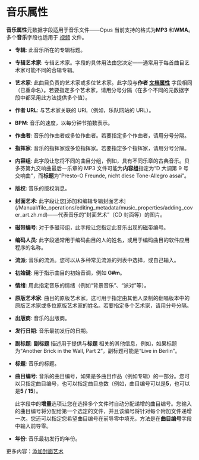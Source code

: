 # 音乐属性

**音乐属性**元数据字段适用于音乐文件——Opus 当前支持的格式为**MP3** 和**WMA**。多个**音乐**字段也适用于 [视频](video_properties.zh.md) 文件。

- **专辑**: 此音乐所在的专辑标题。
- **专辑艺术家**: 专辑艺术家。字段的具体用法由您决定——通常用于每首曲目艺术家可能不同的合辑专辑。
- **艺术家**: 此曲目负责的艺术家或多位艺术家。此字段与**作者 [文档属性](document_properties.zh.md)** 字段相同（已重命名）。若要指定多个艺术家，请用分号分隔（在多个不同的元数据字段中都采用此方法提供多个值）。
- **作者 URL**: 与艺术家关联的 URL（例如，乐队网站的 URL）。
- **BPM**: 音乐的速度，以每分钟节拍数表示。
- **作曲者**: 音乐的作曲者或多位作曲者。若要指定多个作曲者，请用分号分隔。
- **指挥家**: 音乐的指挥家或多位指挥家。若要指定多个指挥家，请用分号分隔。
- **内容组**: 此字段让您将不同的曲目分组，例如，具有不同乐章的古典音乐。贝多芬第九交响曲最后一乐章的 MP3 文件可能为**内容组**指定为“D 大调第 9 号交响曲”，而**标题**为“Presto-O Freunde, nicht diese Tone-Allegro assai”。
- **版权**: 音乐的版权消息。
- **封面艺术**: 此字段让您[添加和编辑专辑封面艺术] (/Manual/file_operations/editing_metadata/music_properties/adding_cover_art.zh.md)——代表音乐的“封面艺术”（CD 封面等）的图片。
- **磁带编号**: 对于多磁带组，此字段让您指定此音乐出现的磁带编号。
- **编码人员**: 此字段通常用于编码曲目的人的姓名，或用于编码曲目的软件应用程序的名称。
- **流派**: 音乐的流派。您可以从多种常见流派的列表中选择，或自己输入。
- **初始键**: 用于指示曲目的初始音调，例如 **G#m**。
- **情绪**: 用此指定音乐的情绪（例如“背景音乐”、“派对”等）。
- **原版艺术家**: 曲目的原版艺术家。这可用于指定由其他人录制的翻唱版本中的原版艺术家或多位原版艺术家的姓名。若要指定多个艺术家，请用分号分隔。
- **出版商**: 音乐的出版商。
- **发行日期**: 音乐最初发行的日期。
- **副标题**: **副标题** 描述用于提供与**标题** 相关的其他信息，例如，如果标题为“Another Brick in the Wall, Part 2”，副标题可能是“Live in Berlin”。
- **标题**: 音乐的标题。
- **曲目编号**: 音乐的曲目编号，如果是多曲目作品（例如专辑）的一部分。您可以只指定曲目编号，也可以指定曲目总数（例如，曲目编号可以是**5**，也可以是**5 / 15**）。

  此字段中的**增量**选项让您在选择多个文件时自动分配递增的曲目编号。您输入的曲目编号将分配给第一个选定的文件，并且该编号将针对每个附加文件递增一次。您还可以指定您希望曲目编号在前导零中填充，方法是在**曲目编号**字段中输入前导零。

- **年份**: 音乐最初发行的年份。

更多内容：[添加封面艺术](/Manual/file_operations/editing_metadata/music_properties/adding_cover_art.zh.md)